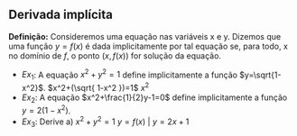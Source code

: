 ## Derivada implícita

**Definição:** Consideremos uma equação nas variáveis x e y. Dizemos que uma função $y=f(x)$ é dada implicitamente por tal equação se, para todo, x no domínio de $f$, o ponto $(x,f(x))$ for solução da equação.
 - $Ex_{1}$: A equação $x^2+y^2=1$ define implicitamente a função $y=\sqrt{1-x^2}$.
	 $x^2+(\sqrt{ 1-x^2 })=1$
	 $x^2$
 - $Ex_{2}$: A equação $x^2+\frac{1}{2}y-1=0$ define implicitamente a função $y=2(1-x^2)$.
 - $Ex_{3}$: Derive
	  a) $x^2+y^2=1$                                                       $y=f(x)$         |         $y=2x+1$ 